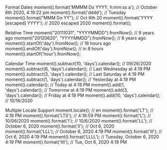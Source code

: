 Format Dates
moment().format('MMMM Do YYYY, h:mm:ss a'); // October 6th 2020, 4:19:22 pm
moment().format('dddd');                    // Tuesday
moment().format("MMM Do YY");               // Oct 6th 20
moment().format('YYYY [escaped] YYYY');     // 2020 escaped 2020
moment().format();    

Relative Time
moment("20111031", "YYYYMMDD").fromNow(); // 9 years ago
moment("20120620", "YYYYMMDD").fromNow(); // 8 years ago
moment().startOf('day').fromNow();        // 16 hours ago
moment().endOf('day').fromNow();          // in 8 hours
moment().startOf('hour').fromNow();      

Calendar Time
moment().subtract(10, 'days').calendar(); // 09/26/2020
moment().subtract(6, 'days').calendar();  // Last Wednesday at 4:19 PM
moment().subtract(3, 'days').calendar();  // Last Saturday at 4:19 PM
moment().subtract(1, 'days').calendar();  // Yesterday at 4:19 PM
moment().calendar();                      // Today at 4:19 PM
moment().add(1, 'days').calendar();       // Tomorrow at 4:19 PM
moment().add(3, 'days').calendar();       // Friday at 4:19 PM
moment().add(10, 'days').calendar();      // 10/16/2020

Multiple Locale Support
moment.locale();         // en
moment().format('LT');   // 4:19 PM
moment().format('LTS');  // 4:19:59 PM
moment().format('L');    // 10/06/2020
moment().format('l');    // 10/6/2020
moment().format('LL');   // October 6, 2020
moment().format('ll');   // Oct 6, 2020
moment().format('LLL');  // October 6, 2020 4:19 PM
moment().format('lll');  // Oct 6, 2020 4:19 PM
moment().format('LLLL'); // Tuesday, October 6, 2020 4:19 PM
moment().format('llll'); // Tue, Oct 6, 2020 4:19 PM

